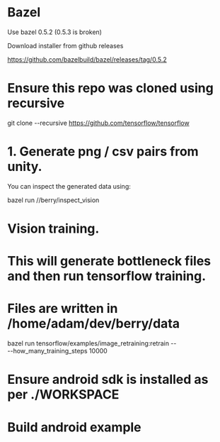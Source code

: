 # Bazel

Use bazel 0.5.2
(0.5.3 is broken)

Download installer from github releases

https://github.com/bazelbuild/bazel/releases/tag/0.5.2

# Ensure this repo was cloned using recursive

git clone --recursive https://github.com/tensorflow/tensorflow

# 1. Generate png / csv pairs from unity.

You can inspect the generated data using:

bazel run //berry/inspect_vision

# Vision training.
# This will generate bottleneck files and then run tensorflow training.
# Files are written in /home/adam/dev/berry/data

bazel run tensorflow/examples/image_retraining:retrain -- \
 --how_many_training_steps 10000

# Ensure android sdk is installed as per ./WORKSPACE

# Build android example

